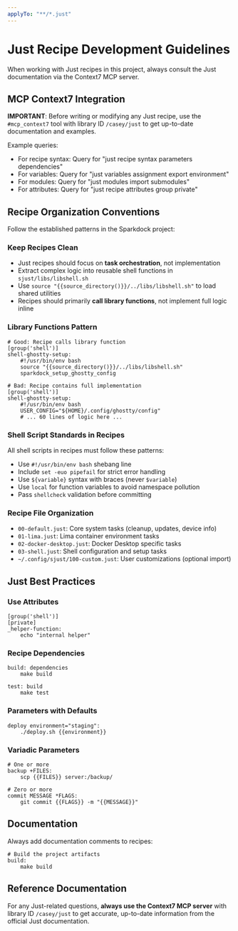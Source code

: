 ```yaml
---
applyTo: "**/*.just"
---
```


# Just Recipe Development Guidelines

When working with Just recipes in this project, always consult the Just documentation via the Context7 MCP server.

## MCP Context7 Integration

**IMPORTANT**: Before writing or modifying any Just recipe, use the `#mcp_context7` tool with library ID `/casey/just` to get up-to-date documentation and examples.

Example queries:

- For recipe syntax: Query for "just recipe syntax parameters dependencies"
- For variables: Query for "just variables assignment export environment"
- For modules: Query for "just modules import submodules"
- For attributes: Query for "just recipe attributes group private"

## Recipe Organization Conventions

Follow the established patterns in the Sparkdock project:

### Keep Recipes Clean

- Just recipes should focus on **task orchestration**, not implementation
- Extract complex logic into reusable shell functions in `sjust/libs/libshell.sh`
- Use `source "{{source_directory()}}/../libs/libshell.sh"` to load shared utilities
- Recipes should primarily **call library functions**, not implement full logic inline

### Library Functions Pattern

```just
# Good: Recipe calls library function
[group('shell')]
shell-ghostty-setup:
    #!/usr/bin/env bash
    source "{{source_directory()}}/../libs/libshell.sh"
    sparkdock_setup_ghostty_config

# Bad: Recipe contains full implementation
[group('shell')]
shell-ghostty-setup:
    #!/usr/bin/env bash
    USER_CONFIG="${HOME}/.config/ghostty/config"
    # ... 60 lines of logic here ...
```

### Shell Script Standards in Recipes

All shell scripts in recipes must follow these patterns:

- Use `#!/usr/bin/env bash` shebang line
- Include `set -euo pipefail` for strict error handling
- Use `${variable}` syntax with braces (never `$variable`)
- Use `local` for function variables to avoid namespace pollution
- Pass `shellcheck` validation before committing

### Recipe File Organization

- `00-default.just`: Core system tasks (cleanup, updates, device info)
- `01-lima.just`: Lima container environment tasks
- `02-docker-desktop.just`: Docker Desktop specific tasks
- `03-shell.just`: Shell configuration and setup tasks
- `~/.config/sjust/100-custom.just`: User customizations (optional import)

## Just Best Practices

### Use Attributes

```just
[group('shell')]
[private]
_helper-function:
    echo "internal helper"
```

### Recipe Dependencies

```just
build: dependencies
    make build

test: build
    make test
```

### Parameters with Defaults

```just
deploy environment="staging":
    ./deploy.sh {{environment}}
```

### Variadic Parameters

```just
# One or more
backup +FILES:
    scp {{FILES}} server:/backup/

# Zero or more
commit MESSAGE *FLAGS:
    git commit {{FLAGS}} -m "{{MESSAGE}}"
```

## Documentation

Always add documentation comments to recipes:

```just
# Build the project artifacts
build:
    make build
```

## Reference Documentation

For any Just-related questions, **always use the Context7 MCP server** with library ID `/casey/just` to get accurate, up-to-date information from the official Just documentation.
